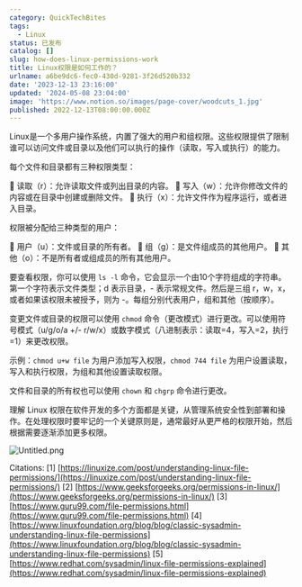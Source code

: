 ```yaml
---
category: QuickTechBites
tags:
  - Linux
status: 已发布
catalog: []
slug: how-does-linux-permissions-work
title: Linux权限是如何工作的？
urlname: a6be9dc6-fec0-430d-9281-3f26d520b332
date: '2023-12-13 23:16:00'
updated: '2024-05-08 23:04:00'
image: 'https://www.notion.so/images/page-cover/woodcuts_1.jpg'
published: 2022-12-13T08:00:00.000Z
---
```


Linux是一个多用户操作系统，内置了强大的用户和组权限。这些权限提供了限制谁可以访问文件或目录以及他们可以执行的操作（读取，写入或执行）的能力。


每个文件和目录都有三种权限类型：


🔸 读取（r）：允许读取文件或列出目录的内容。
🔸 写入（w）：允许你修改文件的内容或在目录中创建或删除文件。
🔸 执行（x）：允许文件作为程序运行，或者进入目录。


权限被分配给三种类型的用户：


🔸 用户（u）：文件或目录的所有者。
🔸 组（g）：是文件组成员的其他用户。
🔸 其他（o）：不是所有者或组成员的所有其他用户。


要查看权限，你可以使用 `ls -l` 命令，它会显示一个由10个字符组成的字符串。第一个字符表示文件类型；d 表示目录，- 表示常规文件。然后是三组 r，w，x，或者如果该权限未被授予，则为 -。每组分别代表用户，组和其他（按顺序）。


变更文件或目录的权限可以使用 `chmod` 命令（更改模式）进行更改。可以使用符号模式（u/g/o/a +/- r/w/x）或数字模式（八进制表示：读取=4，写入=2，执行=1）来更改权限。


示例：`chmod u+w file` 为用户添加写入权限，`chmod 744 file` 为用户设置读取，写入和执行权限，为组和其他设置读取权限。


文件和目录的所有权也可以使用 `chown` 和 `chgrp` 命令进行更改。


理解 Linux 权限在软件开发的多个方面都是关键，从管理系统安全性到部署和操作。在处理权限时要牢记的一个关键原则是，通常最好从更严格的权限开始，然后根据需要逐渐添加更多权限。


![Untitled.png](https://prod-files-secure.s3.us-west-2.amazonaws.com/5d24fe63-e567-4804-86f9-9fdc62e13082/332b89ee-9c33-4950-8a69-32c3d1ff2c69/Untitled.png?X-Amz-Algorithm=AWS4-HMAC-SHA256&X-Amz-Content-Sha256=UNSIGNED-PAYLOAD&X-Amz-Credential=ASIAZI2LB466UMLM3XV4%2F20250219%2Fus-west-2%2Fs3%2Faws4_request&X-Amz-Date=20250219T213246Z&X-Amz-Expires=3600&X-Amz-Security-Token=IQoJb3JpZ2luX2VjEIT%2F%2F%2F%2F%2F%2F%2F%2F%2F%2FwEaCXVzLXdlc3QtMiJHMEUCIDfCscENSJ73OdqbA%2BfePeqn2AJ4gnJ7FmHkYT%2FsWLGoAiEAou9i61BQFpkNonrehof7i4bAkQgwVweCUe3Zm0hYdoQqiAQIrf%2F%2F%2F%2F%2F%2F%2F%2F%2F%2FARAAGgw2Mzc0MjMxODM4MDUiDBsNT2tmWbvey7yZiCrcA3bRHS9%2FGyKeed1PQ%2FQbZsleHs50dU5zIdRqU92ZsVL7yAYEUAsH9yFbEWqNvJTo9tftJbdPjuTp%2FIR9W%2Bfk5Y9bVkwb6Yf5S4BbtYm6WM1ZeRu6DHOpjU%2B93MuEOyU2buOdN%2BcbPDZygUE70xAP1wRquNTVV9KQtHxchaykAP31%2FapXLWp8HiR%2FrXOp9eFZ%2BbSrkOmJX119iKG%2FtkZGTItaQm1jbPGi9mXyKEklPLPVupn3sEveEvpMOj9pq0REJs%2FGMRxROESHHbNgZGTTGnY2uWRrt4BINgdoDf%2B8N1JDVGOC2zURVQI9feXnxmjUl%2FhixZz2JRuFsYJWCXtcdzzw32KwXoXTlGqQFf4NNQPxDgEO4iEysPGiWoP4VZ6GOVCYqcagbqO94%2BdHpBY8I6zQsQ%2FNo1xaMnxrPW%2BTWtQSlFYYmZFgxRw69c7BpHpDP2%2B%2Bvhm5ZwNdBH4xt%2Fz08liUmFeL%2ByFkmutNzO8K%2B905lgSHM%2BilHqs3E9qphKdJwsh5Dq7AshJi67xHniyOIF%2BV%2Ba6P%2BIi%2Fj0eiPs0%2B%2BEMn5EHfZOMgOHBOECeEngUel54s62wzV4bQzsP01CzR%2Fcj4tI2CHzhqfj6mQaVEgEk5APuc6rOLI46Bo1StMLft2L0GOqUBZb96FuCtRLOVXSSFQWWqaOvoFSbSHEd5Dc85h0ntaGU%2F85fNVz0J4FL4CqNSMv6VwsKIVK%2FHpNM5nALG%2BFM1BTpkN4zgRApHbHHwlVE%2F3KSo%2F9a75diQQfun9DLUlfSzIi7ktRT8j2cLTBEERDArp5Zpbb0v0mQgx23xt6DxC1C6ITi4qby5Rz4C%2Bv1mDhFSoUqmW9A1b7qbLU9vzIGKAn4vGlXI&X-Amz-Signature=4599e0b21662a722703ddbe61a561a689bcbba4a3fac49fc0369586f21335b89&X-Amz-SignedHeaders=host&x-id=GetObject)


Citations:
[1] [https://linuxize.com/post/understanding-linux-file-permissions/](https://linuxize.com/post/understanding-linux-file-permissions/)
[2] [https://www.geeksforgeeks.org/permissions-in-linux/](https://www.geeksforgeeks.org/permissions-in-linux/)
[3] [https://www.guru99.com/file-permissions.html](https://www.guru99.com/file-permissions.html)
[4] [https://www.linuxfoundation.org/blog/blog/classic-sysadmin-understanding-linux-file-permissions](https://www.linuxfoundation.org/blog/blog/classic-sysadmin-understanding-linux-file-permissions)
[5] [https://www.redhat.com/sysadmin/linux-file-permissions-explained](https://www.redhat.com/sysadmin/linux-file-permissions-explained)

